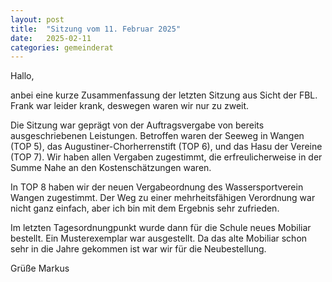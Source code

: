 ```yaml
---
layout: post
title:  "Sitzung vom 11. Februar 2025"
date:   2025-02-11 
categories: gemeinderat
---
```

Hallo,

anbei eine kurze Zusammenfassung der letzten Sitzung aus Sicht der FBL. Frank war leider krank, deswegen waren wir nur zu zweit.

Die Sitzung war geprägt von der Auftragsvergabe von bereits ausgeschriebenen Leistungen. Betroffen waren der Seeweg in Wangen (TOP 5), das Augustiner-Chorherrenstift (TOP 6), und das Hasu der Vereine (TOP 7).
Wir haben allen Vergaben zugestimmt, die erfreulicherweise in der Summe Nahe an den Kostenschätzungen waren.

In TOP 8 haben wir der neuen Vergabeordnung des Wassersportverein Wangen zugestimmt. Der Weg zu einer mehrheitsfähigen Verordnung war nicht ganz einfach, aber ich bin mit dem Ergebnis sehr zufrieden.

Im letzten Tagesordnungpunkt wurde dann für die Schule neues Mobiliar bestellt. Ein Musterexemplar war ausgestellt. Da das alte Mobiliar schon sehr in die Jahre gekommen ist war wir für die Neubestellung.

Grüße Markus
